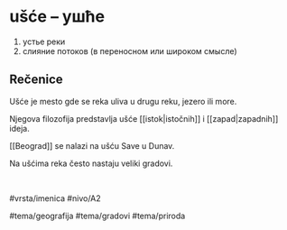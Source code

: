 # ušće – ушће

1. устье реки
2. слияние потоков (в переносном или широком смысле)

## Rečenice

Ušće je mesto gde se reka uliva u drugu reku, jezero ili more.

Njegova filozofija predstavlja ušće [[istok|istočnih]] i [[zapad|zapadnih]] ideja.

[[Beograd]] se nalazi na ušću Save u Dunav.

Na ušćima reka često nastaju veliki gradovi.

<br>

#vrsta/imenica
#nivo/A2

#tema/geografija
#tema/gradovi
#tema/priroda
